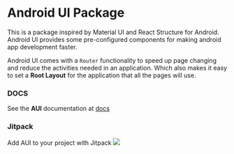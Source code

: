 # Android UI Package
This is a package inspired by Material UI and React Structure for Android.
Android UI provides some pre-configured components for making android app
development faster.

Android UI comes with a ```Router``` functionality to speed up page changing
and reduce the activities needed in an application. Which also makes it easy
to set a **Root Layout** for the application that all the pages will use.



### DOCS
See the **AUI** documentation at [docs](https://xtarii.github.io/Android-UI/)


### Jitpack
Add AUI to your project with Jitpack
[![](https://jitpack.io/v/Xtarii/Android-UI.svg)](https://jitpack.io/#Xtarii/Android-UI)

